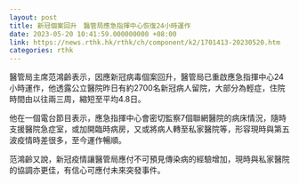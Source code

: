 ```yaml
---
layout: post
title: 新冠個案回升　醫管局應急指揮中心恢復24小時運作
date: 2023-05-20 10:41:59.000000000 +08:00
link: https://news.rthk.hk/rthk/ch/component/k2/1701413-20230520.htm
categories: rthk
---
```


醫管局主席范鴻齡表示，因應新冠病毒個案回升，醫管局已重啟應急指揮中心24小時運作，他透露公立醫院昨日有約2700名新冠病人留院，大部分為輕症，住院時間由以往兩三周，縮短至平均4.8日。

他在一個電台節目表示，應急指揮中心會密切監察7個聯網醫院的病床情況，隨時支援醫院急症室，或加開臨時病房，又或將病人轉至私家醫院等，形容現時與第五波疫情時差很多，至今運作暢順。

范鴻齡又說，新冠疫情讓醫管局應付不可預見傳染病的經驗增加，現時與私家醫院的協調亦更佳，有信心可應付未來突發事件。
